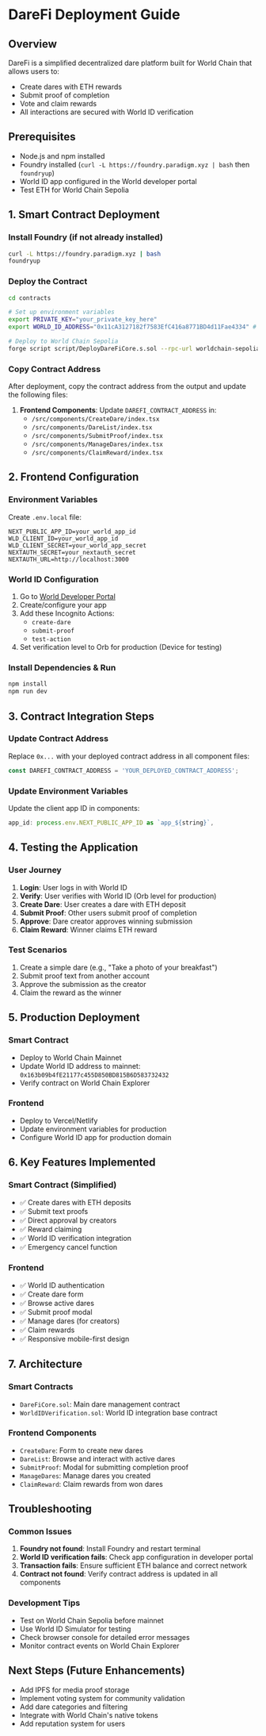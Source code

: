 # DareFi Deployment Guide

## Overview
DareFi is a simplified decentralized dare platform built for World Chain that allows users to:
- Create dares with ETH rewards
- Submit proof of completion 
- Vote and claim rewards
- All interactions are secured with World ID verification

## Prerequisites
- Node.js and npm installed
- Foundry installed (`curl -L https://foundry.paradigm.xyz | bash` then `foundryup`)
- World ID app configured in the World developer portal
- Test ETH for World Chain Sepolia

## 1. Smart Contract Deployment

### Install Foundry (if not already installed)
```bash
curl -L https://foundry.paradigm.xyz | bash
foundryup
```

### Deploy the Contract
```bash
cd contracts

# Set up environment variables
export PRIVATE_KEY="your_private_key_here"
export WORLD_ID_ADDRESS="0x11cA3127182f7583EfC416a8771BD4d11Fae4334" # World Chain Sepolia

# Deploy to World Chain Sepolia
forge script script/DeployDareFiCore.s.sol --rpc-url worldchain-sepolia --broadcast --verify
```

### Copy Contract Address
After deployment, copy the contract address from the output and update the following files:

1. **Frontend Components**: Update `DAREFI_CONTRACT_ADDRESS` in:
   - `/src/components/CreateDare/index.tsx`
   - `/src/components/DareList/index.tsx` 
   - `/src/components/SubmitProof/index.tsx`
   - `/src/components/ManageDares/index.tsx`
   - `/src/components/ClaimReward/index.tsx`

## 2. Frontend Configuration

### Environment Variables
Create `.env.local` file:
```env
NEXT_PUBLIC_APP_ID=your_world_app_id
WLD_CLIENT_ID=your_world_app_id
WLD_CLIENT_SECRET=your_world_app_secret
NEXTAUTH_SECRET=your_nextauth_secret
NEXTAUTH_URL=http://localhost:3000
```

### World ID Configuration
1. Go to [World Developer Portal](https://developer.worldcoin.org)
2. Create/configure your app
3. Add these Incognito Actions:
   - `create-dare`
   - `submit-proof`
   - `test-action`
4. Set verification level to Orb for production (Device for testing)

### Install Dependencies & Run
```bash
npm install
npm run dev
```

## 3. Contract Integration Steps

### Update Contract Address
Replace `0x...` with your deployed contract address in all component files:

```typescript
const DAREFI_CONTRACT_ADDRESS = 'YOUR_DEPLOYED_CONTRACT_ADDRESS';
```

### Update Environment Variables
Update the client app ID in components:
```typescript
app_id: process.env.NEXT_PUBLIC_APP_ID as `app_${string}`,
```

## 4. Testing the Application

### User Journey
1. **Login**: User logs in with World ID
2. **Verify**: User verifies with World ID (Orb level for production)
3. **Create Dare**: User creates a dare with ETH deposit
4. **Submit Proof**: Other users submit proof of completion
5. **Approve**: Dare creator approves winning submission
6. **Claim Reward**: Winner claims ETH reward

### Test Scenarios
1. Create a simple dare (e.g., "Take a photo of your breakfast")
2. Submit proof text from another account
3. Approve the submission as the creator
4. Claim the reward as the winner

## 5. Production Deployment

### Smart Contract
- Deploy to World Chain Mainnet
- Update World ID address to mainnet: `0x163b09b4fE21177c455D850BD815B6D583732432`
- Verify contract on World Chain Explorer

### Frontend
- Deploy to Vercel/Netlify
- Update environment variables for production
- Configure World ID app for production domain

## 6. Key Features Implemented

### Smart Contract (Simplified)
- ✅ Create dares with ETH deposits
- ✅ Submit text proofs 
- ✅ Direct approval by creators
- ✅ Reward claiming
- ✅ World ID verification integration
- ✅ Emergency cancel function

### Frontend
- ✅ World ID authentication
- ✅ Create dare form
- ✅ Browse active dares
- ✅ Submit proof modal
- ✅ Manage dares (for creators)
- ✅ Claim rewards
- ✅ Responsive mobile-first design

## 7. Architecture

### Smart Contracts
- `DareFiCore.sol`: Main dare management contract
- `WorldIDVerification.sol`: World ID integration base contract

### Frontend Components
- `CreateDare`: Form to create new dares
- `DareList`: Browse and interact with active dares
- `SubmitProof`: Modal for submitting completion proof
- `ManageDares`: Manage dares you created
- `ClaimReward`: Claim rewards from won dares

## Troubleshooting

### Common Issues
1. **Foundry not found**: Install Foundry and restart terminal
2. **World ID verification fails**: Check app configuration in developer portal
3. **Transaction fails**: Ensure sufficient ETH balance and correct network
4. **Contract not found**: Verify contract address is updated in all components

### Development Tips
- Test on World Chain Sepolia before mainnet
- Use World ID Simulator for testing
- Check browser console for detailed error messages
- Monitor contract events on World Chain Explorer

## Next Steps (Future Enhancements)
- Add IPFS for media proof storage
- Implement voting system for community validation
- Add dare categories and filtering
- Integrate with World Chain's native tokens
- Add reputation system for users
